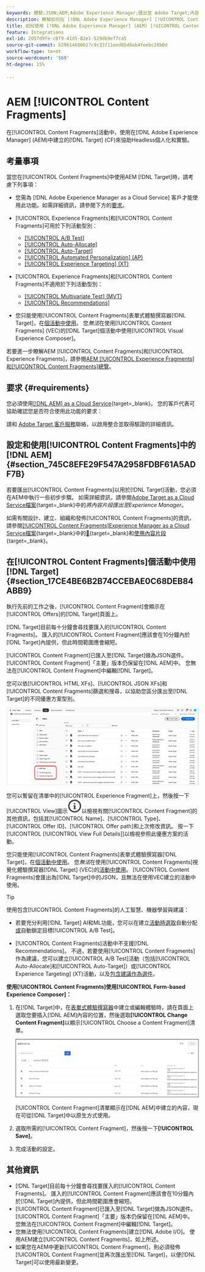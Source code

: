 ```yaml
---
keywords: 體驗;JSON;AEM;Adobe Experience Manager;匯出至 Adobe Target;內容片段;片段;CF;cf;無頭;個人化;實驗
description: 瞭解如何在 [!DNL Adobe Experience Manager] [!UICONTROL Content Fragments]活動中使用 [!DNL Adobe Target] 。
title: 如何使用 [!DNL Adobe Experience Manager] (AEM) [!UICONTROL Content Fragments]？
feature: Integrations
exl-id: 2057d9fe-c0f9-41d5-82e1-529db9ef7ca5
source-git-commit: b29614680b27c9c33f11eed85d8ab4feebc28b0d
workflow-type: tm+mt
source-wordcount: '569'
ht-degree: 15%

---
```


# AEM [!UICONTROL Content Fragments]

在[!UICONTROL Content Fragments]活動中，使用在[!DNL Adobe Experience Manager] (AEM)中建立的[!DNL Target] (CF)來協助Headless個人化和實驗。

## 考量事項

當您在[!UICONTROL Content Fragments]中使用AEM [!DNL Target]時，請考慮下列事項：

* 您需為 [!DNL Adobe Experience Manager as a Cloud Service] 客戶才能使用此功能。如需詳細資訊，請參閱下方的[要求](#section_AE6F0971E1574B3AA324003599B96E5A)。
* [!UICONTROL Experience Fragments]和[!UICONTROL Content Fragments]可用於下列活動型別：

   * [[!UICONTROL A/B Test]](/help/main/c-activities/t-test-ab/test-ab.md)
   * [[!UICONTROL Auto-Allocate]](/help/main/c-activities/automated-traffic-allocation/automated-traffic-allocation.md)
   * [[!UICONTROL Auto-Target]](/help/main/c-activities/auto-target/auto-target-to-optimize.md)
   * [[!UICONTROL Automated Personalization] (AP)](/help/main/c-activities/t-automated-personalization/automated-personalization.md)
   * [[!UICONTROL Experience Targeting] (XT)](/help/main/c-activities/t-experience-target/experience-target.md)

* [!UICONTROL Experience Fragments]和[!UICONTROL Content Fragments]不適用於下列活動型別：

   * [[!UICONTROL Multivariate Test] (MVT)](/help/main/c-activities/c-multivariate-testing/multivariate-testing.md)
   * [[!UICONTROL Recommendations]](/help/main/c-recommendations/recommendations.md)

* 您只能使用[!UICONTROL Content Fragments]表單式體驗撰寫器[!DNL Target]，在[個活動中使用](/help/main/c-experiences/form-experience-composer.md)。 您&#x200B;*無法*&#x200B;在使用[!UICONTROL Content Fragments] (VEC)的[!DNL Target]個活動中使用[!UICONTROL Visual Experience Composer]。

若要進一步瞭解AEM [!UICONTROL Content Fragments]和[!UICONTROL Experience Fragments]，請參閱[AEM [!UICONTROL Experience Fragments]和[!UICONTROL Content Fragments]總覽](/help/main/c-integrating-target-with-mac/aem/aem-experience-and-content-fragments.md)。

## 要求 {#requirements}

您必須使用[[!DNL AEM] as a Cloud Service](https://experienceleague.adobe.com/docs/experience-manager-cloud-service.html?lang=zh-Hant){target=_blank}。 您的客戶代表可協助確認您是否符合使用此功能的要求：

請和 [Adobe Target 客戶服務](/help/main/cmp-resources-and-contact-information.md#reference_ACA3391A00EF467B87930A450050077C)聯絡，以啟用整合並取得驗證的詳細資訊。

## 設定和使用[!UICONTROL Content Fragments]中的[!DNL AEM] {#section_745C8EFE29F547A2958FDBF61A5ADF7B}

若要匯出[!UICONTROL Content Fragments]以用於[!DNL Target]活動，您必須在AEM中執行一些初步步驟。 如需詳細資訊，請參閱[Adobe Target as a Cloud Service檔案](https://experienceleague.adobe.com/docs/experience-manager-cloud-service/content/sites/integrations/content-fragments-target.html?lang=zh-Hant){target=_blank}中的&#x200B;*將內容片段匯出至Experience Manager*。

如需有關設計、建立、組織和發佈[!UICONTROL Content Fragments]的資訊，請參閱[[!UICONTROL Content Fragments]Experience Manager as a Cloud Service檔案](https://experienceleague.adobe.com/docs/experience-manager-cloud-service/content/sites/authoring/fundamentals/content-fragments.html?lang=zh-Hant){target=_blank}中的[&#128279;](https://experienceleague.adobe.com/docs/experience-manager-cloud-service/content/sites/administering/content-fragments/content-fragments.html?lang=zh-Hant){target=_blank}和[使用內容片段](https://experienceleague.adobe.com/docs/experience-manager-cloud-service/content/home.html?lang=zh-Hant){target=_blank}。

## 在[!UICONTROL Content Fragments]個活動中使用[!DNL Target] {#section_17CE4BE6B2B74CCEBAE0C68DEB84ABB9}

執行先前的工作之後，[!UICONTROL Content Fragment]會顯示在[!UICONTROL Offers]的[!DNL Target]頁面上。

[!DNL Target]目前每十分鐘會尋找要匯入的[!UICONTROL Content Fragments]。 匯入的[!UICONTROL Content Fragment]應該會在10分鐘內於[!DNL Target]內提供，但此時間範圍應會縮短。

[!UICONTROL Content Fragment]已匯入至[!DNL Target]做為JSON選件。 [!UICONTROL Content Fragment]「主要」版本仍保留在[!DNL AEM]中。 您無法在[!UICONTROL Content Fragment]中編輯[!DNL Target]。

您可以依[!UICONTROL HTML XFs]、[!UICONTROL JSON XFs]和[!UICONTROL Content Fragments]篩選和搜尋，以協助您區分匯出至[!DNL Target]的不同優惠方案型別。

![依據內容片段類型進行篩選：Target UI 中的 HTML 或 JSON](/help/main/c-integrating-target-with-mac/aem/assets/fragment-types.png)

您可以暫留在清單中的[!UICONTROL Experience Fragment]上，然後按一下[!UICONTROL View]圖示![資訊圖示](/help/main/assets/icons/InfoOutline.svg)以檢視有關[!UICONTROL Content Fragment]的其他資訊，包括其[!UICONTROL Name]、[!UICONTROL Type]、[!UICONTROL Offer ID]、[!UICONTROL Offer path]和上次修改資訊。 按一下[!UICONTROL [!UICONTROL View Full Details]]以檢視參照此優惠方案的活動。

您只能使用[!UICONTROL Content Fragments]表單式體驗撰寫器[!DNL Target]，在[個活動中使用](/help/main/c-experiences/form-experience-composer.md)。 您&#x200B;*無法*&#x200B;在使用[!UICONTROL Content Fragments]視覺化體驗撰寫器[!DNL Target] (VEC)的[活動中使用](/help/main/c-experiences/c-visual-experience-composer/visual-experience-composer.md)。 [!UICONTROL Content Fragments]會匯出為[!DNL Target]中的JSON，且無法在使用VEC建立的活動中使用。

>[!TIP]
>
>使用包含[!UICONTROL Content Fragments]的人工智慧、機器學習與建議：
>
>* 若要充分利用[!DNL Target] AI和ML功能，您可以在建立[活動時選取](/help/main/c-activities/automated-traffic-allocation/automated-traffic-allocation.md#concept_A1407678796B4C569E94CBA8A9F7F5D4)自動分配[或](/help/main/c-activities/auto-target/auto-target-to-optimize.md)自動鎖定目標[!UICONTROL A/B Test]。
>
>* [!UICONTROL Content Fragments]活動中不支援[!DNL Recommendations]。 不過，若要使用[!UICONTROL Content Fragments]作為建議，您可以建立[!UICONTROL A/B Test]活動（包括[!UICONTROL Auto-Allocate]和[!UICONTROL Auto-Target]）或[!UICONTROL Experience Targeting] (XT)活動，以及[包含建議作為選件](/help/main/c-recommendations/recommendations-as-an-offer.md)。

**使用[!UICONTROL Content Fragments]使用[!UICONTROL Form-based Experience Composer]：**

1. 在[!DNL Target]中，在[表單式體驗撰寫器](/help/main/c-experiences/form-experience-composer.md#task_FAC842A6535045B68B4C1AD3E657E56E)中建立或編輯體驗時，請在頁面上選取您要插入[!DNL AEM]內容的位置，然後選取&#x200B;**[!UICONTROL Change Content Fragment]**&#x200B;以顯示[!UICONTROL Choose a Content Fragment]清單。

   ![content_fragment_list image](/help/main/c-integrating-target-with-mac/aem/assets/choose-content-fragment.png)

   [!UICONTROL Content Fragment]清單顯示在[!DNL AEM]中建立的內容，現在可從[!DNL Target]中以原生方式使用。

1. 選取所需的[!UICONTROL Content Fragment]，然後按一下&#x200B;**[!UICONTROL Save]**。
1. 完成活動的設定。

## 其他資訊

* [!DNL Target]目前每十分鐘會尋找要匯入的[!UICONTROL Content Fragments]。 匯入的[!UICONTROL Content Fragment]應該會在10分鐘內於[!DNL Target]內提供，但此時間範圍應會縮短。
* [!UICONTROL Content Fragment]已匯入至[!DNL Target]做為JSON選件。 [!UICONTROL Content Fragment]「主要」版本仍保留在[!DNL AEM]中。 您無法在[!UICONTROL Content Fragment]中編輯[!DNL Target]。
* 您無法使用[!UICONTROL Content Fragments]建立[!DNL Adobe I/O]。 使用AEM建立[!UICONTROL Content Fragments]，如上所述。
* 如果您在AEM中更新[!UICONTROL Content Fragment]，則必須發佈[!UICONTROL Content Fragment]並再次匯出至[!DNL Target]，以便[!DNL Target]可以使用最新變更。
